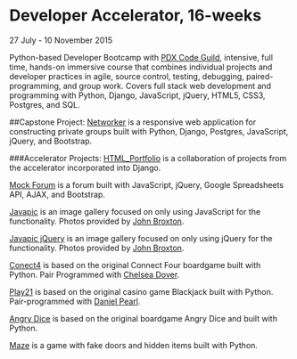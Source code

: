 # Developer Accelerator, 16-weeks

27 July - 10 November 2015

Python-based Developer Bootcamp with [PDX Code Guild](https://pdxcodeguild.com), intensive, full time, hands-on immersive course that combines individual projects and developer practices in agile, source control, testing, debugging, paired-programming, and group work. Covers full stack web development and programming with Python, Django, JavaScript, jQuery, HTML5, CSS3, Postgres, and SQL.

##Capstone Project: 
[Networker](https://github.com/williamsmichael/networker) is a responsive web application for constructing private groups built with Python, Django, Postgres, JavaScript, jQuery, and Bootstrap. 

###Accelerator Projects:
[HTML_Portfolio](https://github.com/PDXDevCampJuly/michael_devCamp/tree/master/django/html_portfolio) is a collaboration of projects from the accelerator incorporated into Django.

[Mock Forum](https://github.com/PDXDevCampJuly/michael_devCamp/tree/master/html_css_js/mockForum) is a forum built with JavaScript, jQuery, Google Spreadsheets API, AJAX, and Bootstrap.

[Javapic](https://github.com/PDXDevCampJuly/michael_devCamp/tree/master/django/html_portfolio/javapic) is an image gallery focused on only using JavaScript for the functionality. Photos provided by [John Broxton](https://github.com/johnbroxton).

[Javapic jQuery](https://github.com/PDXDevCampJuly/michael_devCamp/tree/master/django/html_portfolio/javapic_jquery) is an image gallery focused on only using jQuery for the functionality. Photos provided by [John Broxton](https://github.com/johnbroxton).

[Conect4](https://github.com/williamsmichael/ChelsDevCamp_July27/tree/master/Conect4_game) is based on the original Connect Four boardgame built with Python. Pair Programmed with [Chelsea Dover](https://github.com/Chelsea-Dover).

[Play21](https://github.com/williamsmichael/daniel_pearl/blob/master/python/Play21.py) is based on the original casino game Blackjack built with Python. Pair-programmed with [Daniel Pearl](https://github.com/Danielpearl).

[Angry Dice](https://github.com/PDXDevCampJuly/michael_devCamp/blob/master/python/dice/angry_dice.py) is based on the original boardgame Angry Dice and built with Python.

[Maze](https://github.com/PDXDevCampJuly/michael_devCamp/blob/master/python/maze.py) is a game with fake doors and hidden items built with Python.

